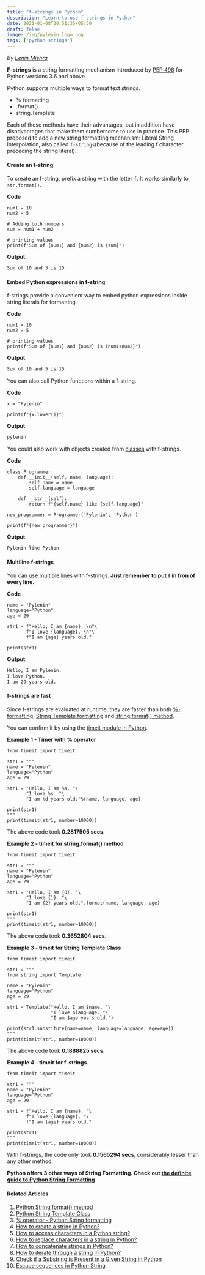 ```yaml
---
title: "f-strings in Python"
description: "Learn to use f-strings in Python"
date: 2021-01-08T20:51:35+05:30
draft: false
image: /img/pylenin_logo.png
tags: ['python strings']
---
```

<div class="sharethis-inline-follow-buttons"></div>

*By [Lenin Mishra](https://www.pylenin.com/authors/#lenin-mishra)*

**F-strings** is a string formatting mechanism introduced by [PEP 498](https://www.python.org/dev/peps/pep-0498/) for Python versions 3.6 and above.

Python supports multiple ways to format text strings.

* % formatting 
* .format()
* string.Template

Each of these methods have their advantages, but in addition have disadvantages that make them cumbersome to use in practice. This PEP proposed to add a new string formatting mechanism: Literal String Interpolation, also called `f-strings`(because of the leading f character preceding the string literal).

#### Create an f-string

To create an f-string, prefix a string with the letter `f`. It works similarly to `str.format()`.

**Code**

```python3
num1 = 10
num2 = 5
  
# Adding both numbers 
sum = num1 + num2 
  
# printing values 
print(f"Sum of {num1} and {num2} is {sum}") 
```

**Output**

```bash
Sum of 10 and 5 is 15
```

#### Embed Python expressions in f-string

f-strings provide a convenient way to embed python expressions inside string literals for formatting.

**Code**

```python3
num1 = 10
num2 = 5
  
# printing values 
print(f"Sum of {num1} and {num2} is {num1+num2}") 
```

**Output**

```bash
Sum of 10 and 5 is 15
```

You can also call Python functions within a f-string.

**Code**

```python3
x = "Pylenin"

print(f"{x.lower()}")
```

**Output**

```bash
pylenin
```

You could also work with objects created from [classes](https://www.youtube.com/watch?v=fe9h17PYn0M&list=PLqEbL1vopgvsVCEk_aEnsLH-3qyn0Z6Wn) with f-strings.

**Code**

```python3
class Programmer:
    def __init__(self, name, language):
        self.name = name
        self.language = language

    def __str__(self):
        return f"{self.name} like {self.language}"

new_programmer = Programmer('Pylenin', 'Python')

print(f"{new_programmer}")
```

**Output**

```bash
Pylenin like Python
```

#### Multiline f-strings

You can use multiple lines with f-strings. **Just remember to put `f` in fron of every line.**

**Code**

```python3
name = "Pylenin"
language="Python"
age = 29

str1 = f"Hello, I am {name}. \n"\
       f"I love {language}. \n"\
       f"I am {age} years old."

print(str1)
```

**Output**

```bash
Hello, I am Pylenin. 
I love Python. 
I am 29 years old.
```

#### f-strings are fast

Since f-strings are evaluated at runtime, they are faster than both [%-formatting](https://www.pylenin.com/blogs/string-formatting-percentage-operator/), [String Template formatting](https://www.pylenin.com/blogs/python-string-template-class/) and [string.format() method](https://www.pylenin.com/blogs/format-method-python-string/).

You can confirm it by using the [timeit module in Python](https://www.pylenin.com/blogs/python-timeit-module/).

**Example 1 - Timer with % operator**

```python3
from timeit import timeit

str1 = """
name = "Pylenin"
language="Python"
age = 29

str1 = "Hello, I am %s. "\
       "I love %s. "\
       "I am %d years old."%(name, language, age)

print(str1)
"""
print(timeit(str1, number=10000))
```

The above code took **0.2817505 secs**.

**Example 2 - timeit for string.format() method**

```python3
from timeit import timeit

str1 = """
name = "Pylenin"
language="Python"
age = 29

str1 = "Hello, I am {0}. "\
       "I love {1}. "\
       "I am {2} years old.".format(name, language, age)

print(str1)
"""
print(timeit(str1, number=10000))
```

The above code took **0.3652804 secs**.

**Example 3 - timeit for String Template Class**

```python3
from timeit import timeit

str1 = """
from string import Template

name = "Pylenin"
language="Python"
age = 29

str1 = Template("Hello, I am $name. "\
                "I love $language. "\
                "I am $age years old.")

print(str1.substitute(name=name, language=language, age=age))
"""
print(timeit(str1, number=10000))
```

The above code took **0.1888825 secs**.

**Example 4 - timeit for f-strings**

```python3
from timeit import timeit

str1 = """
name = "Pylenin"
language="Python"
age = 29

str1 = f"Hello, I am {name}. "\
       f"I love {language}. "\
       f"I am {age} years old."

print(str1)
"""
print(timeit(str1, number=10000))
```

With f-strings, the code only took **0.1565294 secs**, considerably lesser than any other method.

**Python offers 3 other ways of String Formatting. Check out [the definite guide to Python String Formatting](https://www.pylenin.com/blogs/python-string-formatting/)** 

#### Related Articles

1. [Python String format() method](https://www.pylenin.com/blogs/format-method-python-string/)
2. [Python String Template Class](https://www.pylenin.com/blogs/python-string-template-class/)
3. [% operator - Python String formatting](https://www.pylenin.com/blogs/string-formatting-percentage-operator/)
4. [How to create a string in Python?](https://www.pylenin.com/blogs/create-string-python/)
5. [How to access characters in a Python string?](https://www.pylenin.com/blogs/access-characters-in-string/)
6. [How to replace characters in a string in Python?](https://www.pylenin.com/blogs/replace-string-characters-python/)
7. [How to concatenate strings in Python?](https://www.pylenin.com/blogs/concatenate-strings-in-python/)
8. [How to iterate through a string in Python?](https://www.pylenin.com/blogs/iterating-through-python-string/)
9. [Check if a Substring is Present in a Given String in Python](https://www.pylenin.com/blogs/check-substring-in-a-string-python/)
10. [Escape sequences in Python String](https://www.pylenin.com/blogs/escape-sequences-python-string/)